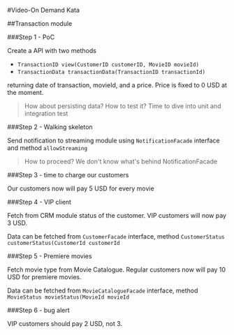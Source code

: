 #Video-On Demand Kata

##Transaction module

###Step 1 - PoC

Create a API with two methods 
- `TransactionID view(CustomerID customerID, MovieID movieId)`
- `TransactionData transactionData(TransactionID transactionId)`

returning date of transaction, movieId, and a price. Price is fixed to 0 USD at the moment.

> How about persisting data? How to test it? Time to dive into unit and integration test

###Step 2 - Walking skeleton

Send notification to streaming module using `NotificationFacade` interface and method `allowStreaming`

> How to proceed? We don't know what's behind NotificationFacade

###Step 3 - time to charge our customers

Our customers now will pay 5 USD for every movie 

###Step 4 - VIP client

Fetch from CRM module status of the customer. VIP customers will now pay 3 USD.

Data can be fetched from `CustomerFacade` interface, 
method `CustomerStatus customerStatus(CustomerId customerId`

###Step 5 - Premiere movies

Fetch movie type from Movie Catalogue. Regular customers now will pay 10 USD for premiere movies.

Data can be fetched from `MovieCatalogueFacade` interface, 
method `MovieStatus movieStatus(MovieId movieId`

###Step 6 - bug alert

VIP customers should pay 2 USD, not 3. 